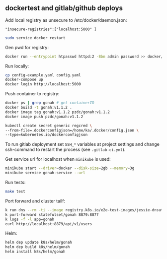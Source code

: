 ## dockertest and gitlab/github deploys

Add local registry as unsecure to /etc/docker/daemon.json:

```
"insecure-registries":["localhost:5000" ]
```

```bash
sudo service docker restart
```

Gen pwd for registry:

```bash
docker run --entrypoint htpasswd httpd:2 -Bbn admin password >> docker/registry/htpasswd
```

Run locally:

```bash
cp config-example.yaml config.yaml
docker-compose up
docker login http://localhost:5000
```

Push container to registry:

```bash
docker ps | grep gonah # get containerID
docker build -t gonah:v1.1.2 .
docker image tag gonah:v1.1.2 pzdc/gonah:v1.1.2
docker image push pzdc/gonah:v1.1.2
```

```bash
kubectl create secret generic regcred \
--from-file=.dockerconfigjson=/home/ka/.docker/config.json \
--type=kubernetes.io/dockerconfigjson
```

To run gitlab deployment set `SSH_*` variables at project settings and
change ssh-command to restart the process (see `.gitlab-ci.yml`).

Get service url for localhost when `minikube` is used:

```bash
minikube start --driver=docker --disk-size=2gb --memory=3g
minikube service gonah-service --url
```

Run tests:

```bash
make test
```

Port forward and cluster tailf:

```bash
k run dns --rm -ti --image registry.k8s.io/e2e-test-images/jessie-dnsutils:1.3 -- bash
k port-forward statefulset/gonah 8879:8877 
k logs -f -l app=gonah
curl http://localhost:8879/api/v1/users
```

Helm:

```bash
helm dep update k8s/helm/gonah
helm dep build k8s/helm/gonah
helm install k8s/helm/gonah
```
